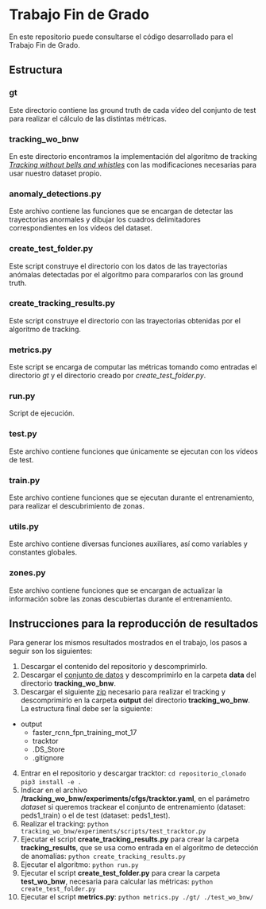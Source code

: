 # Trabajo Fin de Grado

En este repositorio puede consultarse el código desarrollado para el Trabajo Fin de Grado.

## Estructura

### gt

Este directorio contiene las ground truth de cada vídeo del conjunto de test para realizar el cálculo de las distintas métricas.

### tracking_wo_bnw

En este directorio encontramos la implementación del algoritmo de tracking [_Tracking without bells and whistles_](https://github.com/phil-bergmann/tracking_wo_bnw) con las modificaciones necesarias para usar nuestro dataset propio.

### anomaly_detections.py

Este archivo contiene las funciones que se encargan de detectar las trayectorias anormales y dibujar los cuadros delimitadores correspondientes en los vídeos del dataset.

### create_test_folder.py

Este script construye el directorio con los datos de las trayectorias anómalas detectadas por el algoritmo para compararlos con las ground truth.

### create_tracking_results.py

Este script construye el directorio con las trayectorias obtenidas por el algoritmo de tracking.

### metrics.py

Este script se encarga de computar las métricas tomando como entradas el directorio _gt_ y el directorio creado por _create_test_folder.py_.

### run.py

Script de ejecución.

### test.py

Este archivo contiene funciones que únicamente se ejecutan con los vídeos de test.

### train.py

Este archivo contiene funciones que se ejecutan durante el entrenamiento, para realizar el descubrimiento de zonas.

### utils.py

Este archivo contiene diversas funciones auxiliares, así como variables y constantes globales.

### zones.py

Este archivo contiene funciones que se encargan de actualizar la información sobre las zonas descubiertas durante el entrenamiento.

## Instrucciones para la reproducción de resultados

Para generar los mismos resultados mostrados en el trabajo, los pasos a seguir son los siguientes:

1.  Descargar el contenido del repositorio y descomprimirlo.
2.  Descargar el [conjunto de datos](https://drive.google.com/file/d/1l1XBHSr_XLlmGJRs_UrvZ0ExcGDDjzKI/view?usp=sharing) y descomprimirlo en la carpeta **data** del directorio **tracking_wo_bnw**.
3.  Descargar el siguiente [zip](https://drive.google.com/file/d/1PjTDHht_sftphKLiuxjFCIhN72vS3X_m/view?usp=sharing) necesario para realizar el tracking y descomprimirlo en la carpeta **output** del directorio **tracking_wo_bnw**. La estructura final debe ser la siguiente:
  - output
    - faster_rcnn_fpn_training_mot_17
    - tracktor
    - .DS_Store
    - .gitignore
4.  Entrar en el repositorio y descargar tracktor:
    `cd repositorio_clonado`
    `pip3 install -e .`
5.  Indicar en el archivo **/tracking_wo_bnw/experiments/cfgs/tracktor.yaml**, en el parámetro _dataset_ si queremos trackear el conjunto de entrenamiento (dataset: peds1_train) o el de test (dataset: peds1_test).
6.  Realizar el tracking: `python tracking_wo_bnw/experiments/scripts/test_tracktor.py` 
7.  Ejecutar el script **create_tracking_results.py** para crear la carpeta **tracking_results**, que se usa como entrada en el algoritmo de detección de anomalías: `python create_tracking_results.py`
8.  Ejecutar el algoritmo: `python run.py`
9.  Ejecutar el script **create_test_folder.py** para crear la carpeta **test_wo_bnw**, necesaria para calcular las métricas: `python create_test_folder.py`
10. Ejecutar el script **metrics.py**: `python metrics.py ./gt/ ./test_wo_bnw/`
